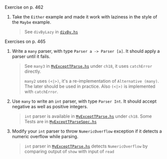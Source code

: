 Exercise on p. 462

1. Take the `Either` example and made it work with laziness in
   the style of the `Maybe` example.

    > See `divByLazy` in [`divBy.hs`](./divBy.hs)

Exercises on p. 465

1. Write a `many` parser, with type `Parser a -> Parser [a]`.
   It should apply a parser until it fails.

    > See `many3` in [`MyExceptTParse.hs`](../ch18/MyExceptTParse.hs)
    > under `ch18`, it uses `catchError` directly.
    >
    > `many2` uses `(<|>)`, it's a re-implementation of `Alternative (many)`.
    > The later should be used in practice. Also `(<|>)` is implemented
    > with `catchError`.

2. Use `many` to write an `int` parser, with type `Parser Int`.
   It should accept negative as well as positive integers.

    > `int` parser is available in
    > [`MyExceptTParse.hs`](../ch18/MyExceptTParse.hs)
    > under `ch18`.
    > Some Tests are in [`MyExceptTParseSpec.hs`](../ch18/MyExceptTParseSpec.hs)

3. Modify your `int` parser to throw `NumericOverflow` exception
   if it detects a numeric overflow while parsing.

    > `int` parser in
    > [`MyExceptTParse.hs`](../ch18/MyExceptTParse.hs)
    > detects `NumericOverflow` by comparing output of `show`
    > with input of `read`
